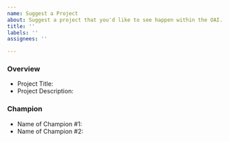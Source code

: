 ```yaml
---
name: Suggest a Project
about: Suggest a project that you'd like to see happen within the OAI.
title: ''
labels: ''
assignees: ''

---
```


### Overview

* Project Title: 
* Project Description: 

### Champion

* Name of Champion #1:
* Name of Champion #2:
